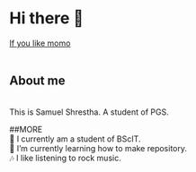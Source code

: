 # Hi there 👋

<!--
**Sam739-pro/Sam739-pro** is a ✨ _special_ ✨ repository because its `README.md` (this file) appears on your GitHub profile.

Here are some ideas to get you started:
- 👯 I’m looking to collaborate on ...-->

<a href="https://youtu.be/U6lExgQ4PrQ?si=9FmvN2eqStp3S-J6"> If you like momo
</a><br><br>
## About me
<br>
This is Samuel Shrestha. A student of PGS.<br>

##MORE <br>
🔭 I currently am a student of BScIT.<br>
🌱 I’m currently learning how to make repository.<br>
🎶 I like listening to rock music.<br>


